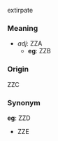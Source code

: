extirpate
### Meaning
+ _adj_: ZZA
    + __eg__: ZZB

### Origin

ZZC

### Synonym

__eg__: ZZD

+ ZZE



